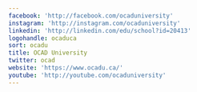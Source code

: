 ```yaml
---
facebook: 'http://facebook.com/ocaduniversity'
instagram: 'http://instagram.com/ocaduniversity'
linkedin: 'http://linkedin.com/edu/school?id=20413'
logohandle: ocaduca
sort: ocadu
title: OCAD University
twitter: ocad
website: 'https://www.ocadu.ca/'
youtube: 'http://youtube.com/ocaduniversity'
---
```

